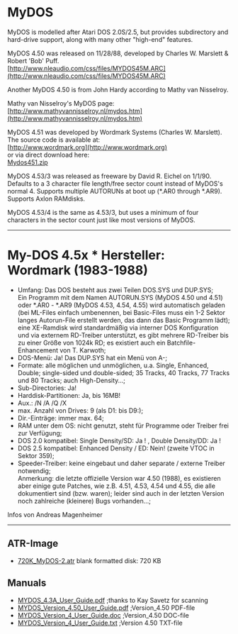 # MyDOS  
  
MyDOS is modelled after Atari DOS 2.0S/2.5, but provides subdirectory and hard-drive support, along with many other "high-end" features.  
  
MyDOS 4.50 was released on 11/28/88, developed by Charles W. Marslett & Robert 'Bob' Puff.  
[http://www.nleaudio.com/css/files/MYDOS45M.ARC](http://www.nleaudio.com/css/files/MYDOS45M.ARC)  
  
Another MyDOS 4.50 is from John Hardy according to Mathy van Nisselroy.  
  
Mathy van Nisselroy's MyDOS page:  
[http://www.mathyvannisselroy.nl/mydos.htm](http://www.mathyvannisselroy.nl/mydos.htm)  
  
MyDOS 4.51 was developed by Wordmark Systems (Charles W. Marslett). The source code is available at:  
[http://www.wordmark.org](http://www.wordmark.org)  
or via direct download here:  
[Mydos451.zip](attachments/Mydos451.zip)  
  
MyDOS 4.53/3 was released as freeware by David R. Eichel on 1/1/90. Defaults to a 3 character file length/free sector count instead of MyDOS's normal 4. Supports multiple AUTORUNs at boot up (*.AR0 through *.AR9). Supports Axlon RAMdisks.  
  
MyDOS 4.53/4 is the same as 4.53/3, but uses a minimum of four characters in the sector count just like most versions of MyDOS.  
  
---
# My-DOS 4.5x  * Hersteller: Wordmark (1983-1988)  
- Umfang: Das DOS besteht aus zwei Teilen DOS.SYS und DUP.SYS;  
Ein Programm mit dem Namen AUTORUN.SYS (MyDOS 4.50 und 4.51) oder *.AR0 - *.AR9 (MyDOS 4.53, 4.54, 4.55) wird automatisch geladen (bei ML-Files einfach umbenennen, bei Basic-Files muss ein 1-2 Sektor langes Autorun-File erstellt werden, das dann das Basic Programm lädt); eine XE-Ramdisk wird standardmäßig via interner DOS Konfiguration und via externem RD-Treiber unterstützt, es gibt mehrere RD-Treiber bis zu einer Größe von 1024k RD; es existiert auch ein Batchfile-Enhancement von T. Karwoth;  
- DOS-Menü: Ja! Das DUP.SYS hat ein Menü von A-;  
- Formate: alle möglichen und unmöglichen, u.a. Single, Enhanced, Double; single-sided und double-sided; 35 Tracks, 40 Tracks, 77 Tracks und 80 Tracks; auch High-Density...;  
- Sub-Directories: Ja!  
- Harddisk-Partitionen: Ja, bis 16MB!  
- Aux.: /N /A /Q /X  
- max. Anzahl von Drives: 9 (als D1: bis D9:);  
- Dir.-Einträge: immer max. 64;  
- RAM unter dem OS: nicht genutzt, steht für Programme oder Treiber frei zur Verfügung;  
- DOS 2.0 kompatibel: Single Density/SD: Ja ! , Double Density/DD: Ja !  
- DOS 2.5 kompatibel: Enhanced Density / ED: Nein! (zweite VTOC in Sektor 359);  
- Speeder-Treiber: keine eingebaut und daher separate / externe Treiber notwendig;  
Anmerkung: die letzte offizielle Version war 4.50 (1988), es existieren aber einige gute Patches, wie z.B. 4.51, 4.53, 4.54 und 4.55, die alle dokumentiert sind (bzw. waren); leider sind auch in der letzten Version noch zahlreiche (kleinere) Bugs vorhanden...;  
  
Infos von Andreas Magenheimer  
  
---
  
## ATR-Image  
- [720K_MyDOS-2.atr](attachments/720K_MyDOS-2.atr) blank formatted disk: 720 KB  
  
## Manuals  
- [MYDOS_4.3A_User_Guide.pdf](attachments/MYDOS_4.3A_User_Guide.pdf) ;thanks to Kay Savetz for scanning  
- [MYDOS_Version_4.50_User_Guide.pdf](attachments/MYDOS_Version_4.50_User_Guide.pdf) ;Version_4.50 PDF-file  
- [MYDOS_Version_4_User_Guide.doc](attachments/MYDOS_Version_4_User_Guide.doc) ;Version_4.50 DOC-file  
- [MYDOS_Version_4_User_Guide.txt](attachments/MYDOS_Version_4_User_Guide.txt) ;Version 4.50 TXT-file  
